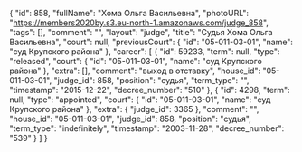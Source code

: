 {
    "id": 858,
    "fullName": "Хома Ольга Васильевна",
    "photoURL": "https://members2020by.s3.eu-north-1.amazonaws.com/judge_858",
    "tags": [],
    "comment": "",
    "layout": "judge",
    "title": "Судья Хома Ольга Васильевна",
    "court": null,
    "previousCourt": {
        "id": "05-011-03-01",
        "name": "суд Крупского района"
    },
    "career": [
        {
            "id": 59233,
            "term": null,
            "type": "released",
            "court": {
                "id": "05-011-03-01",
                "name": "суд Крупского района"
            },
            "extra": [],
            "comment": "выход в отставку",
            "house_id": "05-011-03-01",
            "judge_id": 858,
            "position": "судья",
            "term_type": "",
            "timestamp": "2015-12-22",
            "decree_number": "510"
        },
        {
            "id": 4298,
            "term": null,
            "type": "appointed",
            "court": {
                "id": "05-011-03-01",
                "name": "суд Крупского района"
            },
            "extra": {
                "judge_id": 3365
            },
            "comment": "",
            "house_id": "05-011-03-01",
            "judge_id": 858,
            "position": "судья",
            "term_type": "indefinitely",
            "timestamp": "2003-11-28",
            "decree_number": "539"
        }
    ]
}